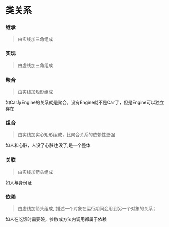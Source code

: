# 类关系

### 继承

> 由实线加三角组成

### 实现

> 由虚线加三角组成

### 聚合

> 由实线加矩形组成

如Car与Engine的关系就是聚合，没有Engine就不是Car了，但是Engine可以独立存在

### 组合

> 由实线加实心矩形组成，比聚合关系的依赖性更强

如人和心脏，人没了心脏也没了,是一个整体

### 关联

> 由实线加箭头组成

如人与身份证

### 依赖

> 由虚线加箭头组成, 描述一个对象在运行期间会用到另一个对象的关系；

如人在吃饭时需要碗，参数或方法内调用都属于依赖